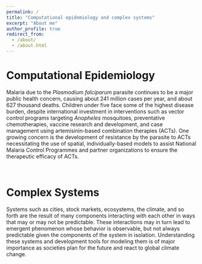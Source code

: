 ```yaml
---
permalink: /
title: "Computational epidemiology and complex systems"
excerpt: "About me"
author_profile: true
redirect_from: 
  - /about/
  - /about.html
---
```


Computational Epidemiology
======
Malaria due to the *Plasmodium falciparum* parasite continues to be a major public health concern, causing about 241 million cases per year, and about 627 thousand deaths. Children under five face some of the highest disease burden, despite international investment in interventions such as vector control programs targeting *Anopheles* mosquitoes, preventative chemotherapies, vaccine research and development, and case management using artemisinin-based combination therapies (ACTs). One growing concern is the development of resistance by the parasite to ACTs necessitating the use of spatial, individually-based models to assist National Malaria Control Programmes and partner organizations to ensure the therapeutic efficacy of ACTs.

&nbsp;

Complex Systems
======
Systems such as cities, stock markets, ecosystems, the climate, and so forth are the result of many components interacting with each other in ways that may or may not be predictable. These interactions may in turn lead to emergent phenomenon whose behavior is observable, but not always predictable given the components of the system in isolation. Understanding these systems and development tools for modeling them is of major importance as societies plan for the future and react to global climate change.
